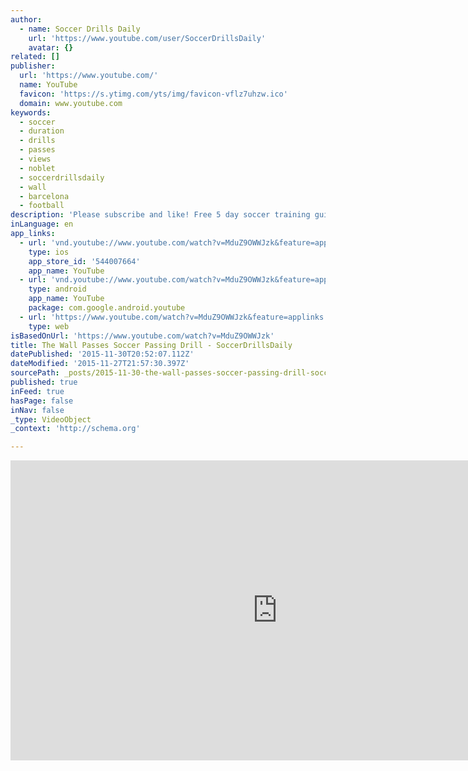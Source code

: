 ```yaml
---
author:
  - name: Soccer Drills Daily
    url: 'https://www.youtube.com/user/SoccerDrillsDaily'
    avatar: {}
related: []
publisher:
  url: 'https://www.youtube.com/'
  name: YouTube
  favicon: 'https://s.ytimg.com/yts/img/favicon-vflz7uhzw.ico'
  domain: www.youtube.com
keywords:
  - soccer
  - duration
  - drills
  - passes
  - views
  - noblet
  - soccerdrillsdaily
  - wall
  - barcelona
  - football
description: 'Please subscribe and like! Free 5 day soccer training guide: http://www.soccerdrillsdaily.com/trainingplan Soccer Motivation: http://www.soccerdrillsdaily.com/motivation Soccer Drills: http://www.soccerdrillsdaily.com/free-soccer-drills/soccer-dribbling-drills/ One of the great things about teams like FC Barcelona and Real Madrid is their skill in passing a soccer ball. This drill, wall passes, will help you work on your passing ability.'
inLanguage: en
app_links:
  - url: 'vnd.youtube://www.youtube.com/watch?v=MduZ9OWWJzk&feature=applinks'
    type: ios
    app_store_id: '544007664'
    app_name: YouTube
  - url: 'vnd.youtube://www.youtube.com/watch?v=MduZ9OWWJzk&feature=applinks'
    type: android
    app_name: YouTube
    package: com.google.android.youtube
  - url: 'https://www.youtube.com/watch?v=MduZ9OWWJzk&feature=applinks'
    type: web
isBasedOnUrl: 'https://www.youtube.com/watch?v=MduZ9OWWJzk'
title: The Wall Passes Soccer Passing Drill - SoccerDrillsDaily
datePublished: '2015-11-30T20:52:07.112Z'
dateModified: '2015-11-27T21:57:30.397Z'
sourcePath: _posts/2015-11-30-the-wall-passes-soccer-passing-drill-soccerdrillsdaily.md
published: true
inFeed: true
hasPage: false
inNav: false
_type: VideoObject
_context: 'http://schema.org'

---
```

<iframe src="https://cdn.embedly.com/widgets/media.html?src=https%3A%2F%2Fwww.youtube.com%2Fembed%2FMduZ9OWWJzk%3Ffeature%3Doembed&amp;url=https%3A%2F%2Fwww.youtube.com%2Fwatch%3Fv%3DMduZ9OWWJzk&amp;image=https%3A%2F%2Fi.ytimg.com%2Fvi%2FMduZ9OWWJzk%2Fhqdefault.jpg&amp;key=b7d04c9b404c499eba89ee7072e1c4f7&amp;type=text%2Fhtml&amp;schema=youtube" width="854" height="480" scrolling="no" frameborder="0" allowfullscreen="allowfullscreen" style=""></iframe>